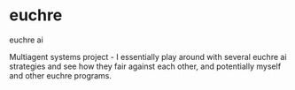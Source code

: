 # euchre
euchre ai

Multiagent systems project - I essentially play around with several euchre ai strategies and see how they
fair against each other, and potentially myself and other euchre programs.
